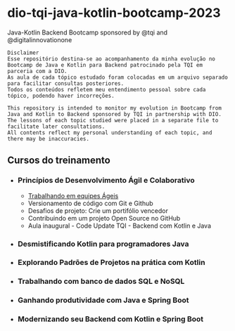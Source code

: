 # dio-tqi-java-kotlin-bootcamp-2023
Java-Kotlin Backend Bootcamp sponsored by @tqi and  @digitalinnovationone
```
Disclaimer
Esse repositório destina-se ao acompanhamento da minha evolução no Bootcamp de Java e Kotlin para Backend patrocinado pela TQI em parceria com a DIO.
As aula de cada tópico estudado foram colocadas em um arquivo separado para facilitar consultas posteriores.
Todos os conteúdos refletem meu entendimento pessoal sobre cada tópico, podendo haver incorreções.

This repository is intended to monitor my evolution in Bootcamp from Java and Kotlin to Backend sponsored by TQI in partnership with DIO.
The lessons of each topic studied were placed in a separate file to facilitate later consultations.
All contents reflect my personal understanding of each topic, and there may be inaccuracies.
```

## Cursos do treinamento

- ### Princípios de Desenvolvimento Ágil e Colaborativo
	- [Trabalhando em equipes Ágeis](TrabalhandoEmEquipesAgeis.md)
	- Versionamento de código com Git e Github
	- Desafios de projeto: Crie um portifólio vencedor
	- Contribuindo em um projeto Open Source no GitHub
	- Aula inaugural - Code Update TQI - Backend com Kotlin e Java
	
- ### Desmistificando Kotlin para programadores Java
- ### Explorando Padrões de Projetos na prática com Kotlin
- ### Trabalhando com banco de dados SQL e NoSQL
- ### Ganhando produtividade com Java e Spring Boot
- ### Modernizando seu Backend com Kotlin e Spring Boot
